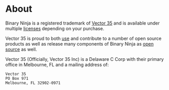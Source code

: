 # About

Binary Ninja is a registered trademark of [Vector 35](https://vector35.com/) and is available under multiple [licenses](license.md) depending on your purchase.

Vector 35 is proud to both [use](open-source.md) and contribute to a number of open source products as well as release many components of Binary Ninja as [open source](https://github.com/orgs/Vector35/repositories?q=&type=source&language=&sort=) as well.

Vector 35 (Officially, Vector 35 Inc) is a Delaware C Corp with their primary office in Melbourne, FL and a mailing address of:

```
Vector 35
PO Box 971
Melbourne, FL 32902-0971
```
